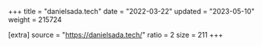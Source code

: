 +++
title = "danielsada.tech"
date = "2022-03-22"
updated = "2023-05-10"
weight = 215724

[extra]
source = "https://danielsada.tech/"
ratio = 2
size = 211
+++
